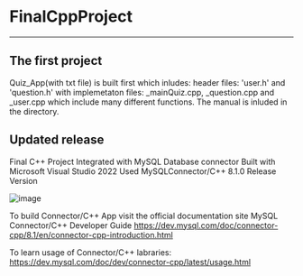 # FinalCppProject
- --------------------------------------------- -
## The first project
Quiz_App(with txt file) is built first which inludes:
header files: 'user.h' and 'question.h'
with implemetaton files: _mainQuiz.cpp, _question.cpp and _user.cpp which include many different functions.
The manual is inluded in the directory.

## Updated release
Final C++ Project Integrated with MySQL Database connector 
Built with Microsoft Visual Studio 2022 
Used MySQLConnector/C++ 8.1.0 Release Version

![image](https://github.com/tamirat-dejene/FinalCppProject/assets/129655588/fc9a65d1-6ac2-43a0-b3df-4160a87142a1)


To build Connector/C++ App visit the official documentation site
MySQL Connector/C++ Developer Guide 
https://dev.mysql.com/doc/connector-cpp/8.1/en/connector-cpp-introduction.html

To learn usage of Connector/C++ labraries:
https://dev.mysql.com/doc/dev/connector-cpp/latest/usage.html
